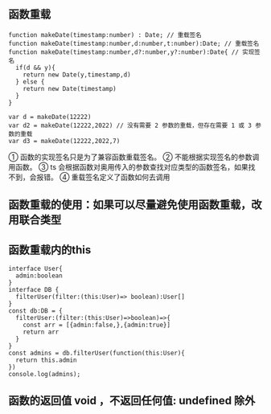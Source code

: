 
## 函数重载
```
function makeDate(timestamp:number) : Date; // 重载签名
function makeDate(timestamp:number,d:number,t:number):Date; // 重载签名
function makeDate(timestamp:number,d?:number,y?:number):Date{ // 实现签名
  if(d && y){
    return new Date(y,timestamp,d)
  } else {
    return new Date(timestamp) 
  }
}

var d = makeDate(12222)
var d2 = makeDate(12222,2022) // 没有需要 2 参数的重载，但存在需要 1 或 3 参数的重载
var d3 = makeDate(12222,2022,7)
```
① 函数的实现签名只是为了兼容函数重载签名。
② 不能根据实现签名的参数调用函数。 
③ ts 会根据函数对奥用传入的参数查找对应类型的函数签名，如果找不到，会报错。
④ 重载签名定义了函数如何去调用

## 函数重载的使用：如果可以尽量避免使用函数重载，改用联合类型

## 函数重载内的this
```
interface User{
  admin:boolean
}
interface DB {
  filterUser(filter:(this:User)=> boolean):User[]
}
const db:DB = {
  filterUser:(filter:(this:User)=>boolean)=>{
    const arr = [{admin:false,},{admin:true}]
    return arr
  }
}
const admins = db.filterUser(function(this:User){
  return this.admin
})
console.log(admins);
```
## 函数的返回值 void ，不返回任何值: undefined 除外